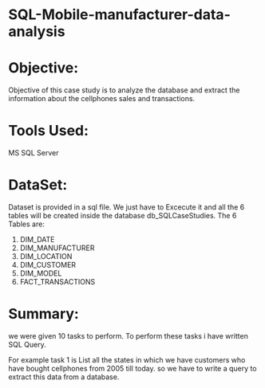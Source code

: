 # SQL-Mobile-manufacturer-data-analysis
# Objective:
Objective of this case study is to analyze the database and extract the information about the 
cellphones sales and transactions.

# Tools Used: 
MS SQL Server

# DataSet:
Dataset is provided in a sql file. We just have to Excecute it and all the 6 tables will be created inside the database db_SQLCaseStudies.
The 6 Tables are:
1) DIM_DATE
2) DIM_MANUFACTURER
3) DIM_LOCATION
4) DIM_CUSTOMER
5) DIM_MODEL
6) FACT_TRANSACTIONS

# Summary:
we were given 10 tasks to perform.
To perform these tasks i have written SQL Query.
 
For example task 1 is List all the states in which we have customers who have bought cellphones from 2005 till today.
so we have to write a query to extract this data from a database.
